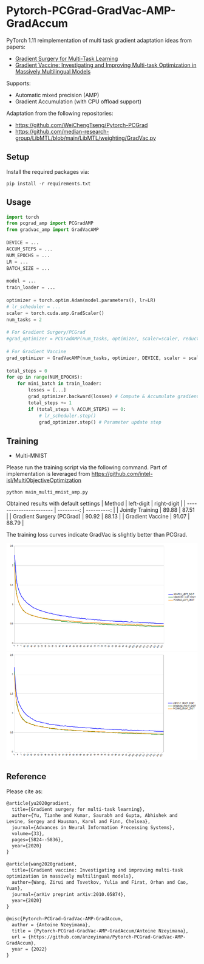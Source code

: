 # Pytorch-PCGrad-GradVac-AMP-GradAccum

PyTorch 1.11 reimplementation of multi task gradient adaptation ideas from papers:
- [Gradient Surgery for Multi-Task Learning](https://arxiv.org/abs/2001.06782)
- [Gradient Vaccine: Investigating and Improving Multi-task Optimization in Massively Multilingual Models](https://arxiv.org/abs/2010.05874)

Supports:
- Automatic mixed precision (AMP)
- Gradient Accumulation (with CPU offload support)

Adaptation from the following repositories:
- https://github.com/WeiChengTseng/Pytorch-PCGrad
- https://github.com/median-research-group/LibMTL/blob/main/LibMTL/weighting/GradVac.py

## Setup
Install the required packages via:
```
pip install -r requirements.txt
```

## Usage

```python
import torch
from pcgrad_amp import PCGradAMP
from gradvac_amp import GradVacAMP

DEVICE = ...
ACCUM_STEPS = ...
NUM_EPOCHS = ...
LR = ...
BATCH_SIZE = ...

model = ...
train_loader = ...

optimizer = torch.optim.Adam(model.parameters(), lr=LR)
# lr_scheduler = ...
scaler = torch.cuda.amp.GradScaler()
num_tasks = 2

# For Gradient Surgery/PCGrad
#grad_optimizer = PCGradAMP(num_tasks, optimizer, scaler=scaler, reduction='sum', cpu_offload= False)

# For Gradient Vaccine
grad_optimizer = GradVacAMP(num_tasks, optimizer, DEVICE, scaler = scaler, beta = 1e-2, reduction='sum', cpu_offload = False)

total_steps = 0
for ep in range(NUM_EPOCHS):
    for mini_batch in train_loader:
        losses = [...]
        grad_optimizer.backward(losses) # Compute & Accumulate gradients
        total_steps += 1
        if (total_steps % ACCUM_STEPS) == 0:
            # lr_scheduler.step()
            grad_optimizer.step() # Parameter update step

```

## Training
- Multi-MNIST

Please run the training script via the following command. Part of implementation is leveraged from https://github.com/intel-isl/MultiObjectiveOptimization
  ```
  python main_multi_mnist_amp.py
  ```
  Obtained results with default settings
  | Method                  | left-digit | right-digit |
  | ----------------------- | ---------: | ----------: |
  | Jointly Training        |      89.88 |       87.51 |
  | Gradient Surgery (PCGrad) |      90.92 |       88.13 |
  | Gradient Vaccine       |      91.07 |       88.79 |

The training loss curves indicate GradVac is slightly better than PCGrad.

<img src="left_loss.png"/>

<img src="right_loss.png"/>


## Reference

Please cite as:

```
@article{yu2020gradient,
  title={Gradient surgery for multi-task learning},
  author={Yu, Tianhe and Kumar, Saurabh and Gupta, Abhishek and Levine, Sergey and Hausman, Karol and Finn, Chelsea},
  journal={Advances in Neural Information Processing Systems},
  volume={33},
  pages={5824--5836},
  year={2020}
}

@article{wang2020gradient,
  title={Gradient vaccine: Investigating and improving multi-task optimization in massively multilingual models},
  author={Wang, Zirui and Tsvetkov, Yulia and Firat, Orhan and Cao, Yuan},
  journal={arXiv preprint arXiv:2010.05874},
  year={2020}
}

@misc{Pytorch-PCGrad-GradVac-AMP-GradAccum,
  author = {Antoine Nzeyimana},
  title = {Pytorch-PCGrad-GradVac-AMP-GradAccum/Antoine Nzeyimana},
  url = {https://github.com/anzeyimana/Pytorch-PCGrad-GradVac-AMP-GradAccum},
  year = {2022}
}
```